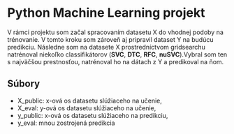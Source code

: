 <h1>Python Machine Learning projekt</h1>
V rámci projektu som začal spracovaním datasetu X do vhodnej podoby na trénovanie. V tomto kroku som zároveň aj pripravil dataset Y na budúcu predikciu. 
Následne som na datasete X prostredníctvom gridsearchu natrénoval niekoľko classifikátorov (<b>SVC</b>, <b>DTC</b>, <b>RFC</b>, <b>nuSVC</b>).Vybral som ten s najväčšou 
prestnosťou, natrénoval ho na dátach z Y a predikoval na ňom.

<h2>Súbory</h2>

  - X_public: x-ová os datasetu slúžiaceho na učenie,
  - X_eval: y-ová os datasetu slúžiaceho na učenie,
  - y_public: x-ová os datasetu slúžiaceho na predikciu,
  - y_eval: mnou zostrojená predikcia
